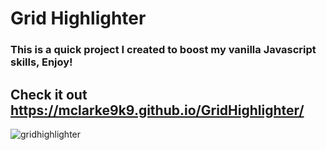 # Grid Highlighter

### This is a quick project I created to boost my vanilla Javascript skills, Enjoy!

## Check it out https://mclarke9k9.github.io/GridHighlighter/

![gridhighlighter](https://user-images.githubusercontent.com/58795613/123185517-1d666500-d464-11eb-9b23-7542404d36c2.png)
